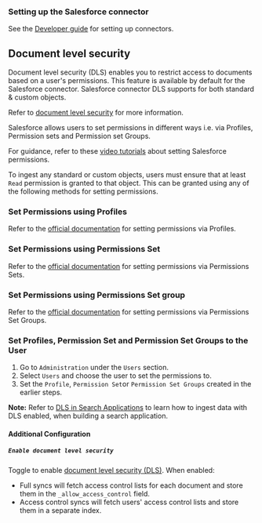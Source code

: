 ### Setting up the Salesforce connector

See the [Developer guide](../../docs/DEVELOPING.md) for setting up connectors.

## Document level security

Document level security (DLS) enables you to restrict access to documents based on a user'­s permissions. This feature is available by default for the Salesforce connector.
Salesforce connector DLS supports for both standard & custom objects.

Refer to [document level security](https://www.elastic.co/guide/en/elasticsearch/reference/current/es-dls.html) for more information.

Salesforce allows users to set permissions in different ways i.e. via Profiles, Permission sets and Permission set Groups.

For guidance, refer to these [video tutorials](https://howtovideos.hubs.vidyard.com/watch/B1bQnMFg2VyZq7V6zXQjPg#:~:text=This%20is%20a%20must%20watch,records%20in%20your%20Salesforce%20organization) about setting Salesforce permissions.

To ingest any standard or custom objects, users must ensure that at least `Read` permission is granted to that object. This can be granted using any of the following methods for setting permissions.

### Set Permissions using Profiles

Refer to the [official documentation](https://help.salesforce.com/s/articleView?id=sf.admin_userprofiles.htm&type=5) for setting permissions via Profiles.

### Set Permissions using Permissions Set

Refer to the [official documentation](https://help.salesforce.com/s/articleView?id=sf.perm_sets_overview.htm&language=en_US&type=5) for setting permissions via Permissions Sets.

### Set Permissions using Permissions Set group

Refer to the [official documentation](https://help.salesforce.com/s/articleView?id=sf.perm_set_groups.htm&type=5) for setting permissions via Permissions Set Groups.

### Set Profiles, Permission Set and Permission Set Groups to the User

1. Go to `Administration` under the `Users` section.
2. Select `Users` and choose the user to set the permissions to. 
3. Set the `Profile`, `Permission Set`or `Permission Set Groups` created in the earlier steps.

**Note:** Refer to [DLS in Search Applications](https://www.elastic.co/guide/en/elasticsearch/reference/current/es-dls-e2e-guide.html) to learn how to ingest data with DLS enabled, when building a search application.

#### Additional Configuration

##### `Enable document level security`

Toggle to enable [document level security (DLS)](https://www.elastic.co/guide/en/elasticsearch/reference/current/es-dls.html). When enabled:
- Full syncs will fetch access control lists for each document and store them in the `_allow_access_control` field.
- Access control syncs will fetch users' access control lists and store them in a separate index.
